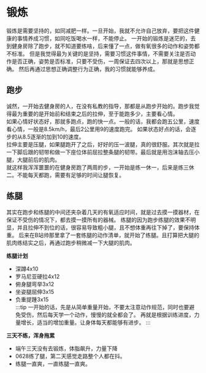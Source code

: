 # 锻炼
锻炼是需要坚持的，如同减肥一样。一旦开始，我就不允许自己放弃，要把这件健康的事情养成习惯，如同吃饭喝水一样，不能停止。
一开始的锻炼是迷茫的，去到健身房除了跑步，就不知道要练啥，后来懂了一点，做有氧很多的动作和姿势都不标准。
但是我觉得最为关键的是坚持，需要习惯这件事情，不需要关注是否动作是否正确，姿势是否标准，只要不受伤，一周保证去四次以上，那就是思想正确。
然后再通过思想正确调整行为正确，我的习惯就能够养成。

## 跑步
诚然，一开始去健身房的人，在没有私教的指导，那都是从跑步开始的。跑步我觉得最为重要的是开始前和结束之后的拉伸，至于能跑多少，主要看心情。  
如果心情好状态好，那就多跑点，跑的快一点。一般的话，我都会跑五公里，速度看心情，一般是8.5km/h，最后2公里用9的速度跑完。
如果状态好点的话，会逐步的从8.5逐渐的加到10的速度。  
拉伸主要是压腿，如果腿跑开了之后，好好的压一波腿，真的很舒服。其次就是拉一下脚后跟的韧带和做一下座位体前屈拉整条腿的韧带。最后就是用泡沫轴去压小腿，大腿前后的肌肉。  
就这样我浑浑噩噩的在健身房跑了两周的步，一开始是练一休一，后来是练三休二。不能每天都跑，需要有足够的时间让腿恢复。


## 练腿
其实在跑步和练腿的中间还夹杂着几天的有氧适应时间，就是过去摸一摸器材，在保证不受伤的情况下，都去摸一摸所有的器械。
练腿的因为跑步练腿的效果不明显，并且拉伸不到位的话，很容易导致粗小腿，且不想体重再往下掉了，要保持体重。
后来在B站帅那里拿了一套练腿的动作清单，就开始了练腿。且打算把大腿的肌肉练结实之后，再通过跑步稍微减一下大腿的肌肉。  

**练腿计划** 
- 深蹲4x10
- 罗马尼亚硬拉4x12
- 俯身腿弯举3x12
- 坐姿腿屈伸3x15
- 负重提踵3x15  
:::tip
一开始的话，先是从简单重量开始，不要太注意动作规范，同时也要避免受伤，然后每天学一个动作，慢慢的就全都会了。
再就是根据训练进度，力量增长，适当的增加重量。让身体每天都能够有进步。
:::

**三天不练，浑身拖累**
- 端午三天没有去锻炼，体脂飙升，力量下降
- 0628练了腿，第二天感觉走路整个人都在抖。
- 练腿一直爽，一直练腿一直爽。



